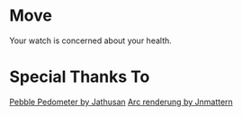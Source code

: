Move
====

Your watch is concerned about your health.


Special Thanks To
==

[Pebble Pedometer by Jathusan](https://github.com/jathusanT/pebble_pedometer)
[Arc renderung by Jnmattern](https://github.com/Jnmattern/Arc_2.0)
